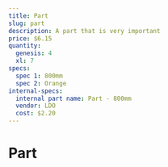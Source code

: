 ```yaml
---
title: Part
slug: part
description: A part that is very important
price: $6.15
quantity:
  genesis: 4
  xl: 7
specs:
  spec 1: 800mm
  spec 2: Orange
internal-specs:
  internal part name: Part - 800mm
  vendor: LDO
  cost: $2.20
---
```


# Part